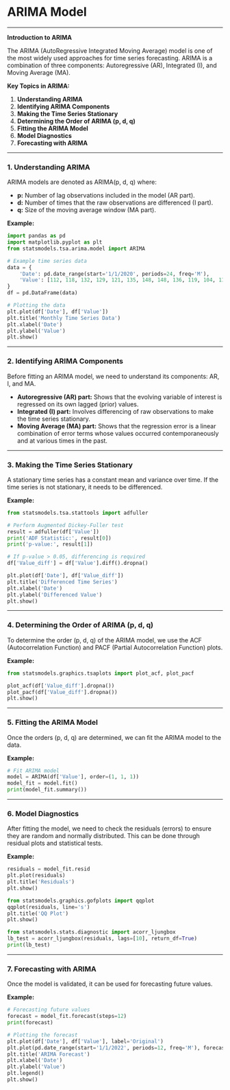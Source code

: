 
# ARIMA Model

---

**Introduction to ARIMA**

The ARIMA (AutoRegressive Integrated Moving Average) model is one of the most widely used approaches for time series forecasting. ARIMA is a combination of three components: Autoregressive (AR), Integrated (I), and Moving Average (MA).

**Key Topics in ARIMA:**

1. **Understanding ARIMA**
2. **Identifying ARIMA Components**
3. **Making the Time Series Stationary**
4. **Determining the Order of ARIMA (p, d, q)**
5. **Fitting the ARIMA Model**
6. **Model Diagnostics**
7. **Forecasting with ARIMA**

---

### 1. Understanding ARIMA

ARIMA models are denoted as ARIMA(p, d, q) where:

- **p:** Number of lag observations included in the model (AR part).
- **d:** Number of times that the raw observations are differenced (I part).
- **q:** Size of the moving average window (MA part).

**Example:**

```python
import pandas as pd
import matplotlib.pyplot as plt
from statsmodels.tsa.arima.model import ARIMA

# Example time series data
data = {
    'Date': pd.date_range(start='1/1/2020', periods=24, freq='M'),
    'Value': [112, 118, 132, 129, 121, 135, 148, 148, 136, 119, 104, 118, 132, 150, 158, 160, 172, 181, 195, 201, 210, 222, 230, 240]
}
df = pd.DataFrame(data)

# Plotting the data
plt.plot(df['Date'], df['Value'])
plt.title('Monthly Time Series Data')
plt.xlabel('Date')
plt.ylabel('Value')
plt.show()
```

---

### 2. Identifying ARIMA Components

Before fitting an ARIMA model, we need to understand its components: AR, I, and MA.

- **Autoregressive (AR) part:** Shows that the evolving variable of interest is regressed on its own lagged (prior) values.
- **Integrated (I) part:** Involves differencing of raw observations to make the time series stationary.
- **Moving Average (MA) part:** Shows that the regression error is a linear combination of error terms whose values occurred contemporaneously and at various times in the past.

---

### 3. Making the Time Series Stationary

A stationary time series has a constant mean and variance over time. If the time series is not stationary, it needs to be differenced.

**Example:**

```python
from statsmodels.tsa.stattools import adfuller

# Perform Augmented Dickey-Fuller test
result = adfuller(df['Value'])
print('ADF Statistic:', result[0])
print('p-value:', result[1])

# If p-value > 0.05, differencing is required
df['Value_diff'] = df['Value'].diff().dropna()

plt.plot(df['Date'], df['Value_diff'])
plt.title('Differenced Time Series')
plt.xlabel('Date')
plt.ylabel('Differenced Value')
plt.show()
```

---

### 4. Determining the Order of ARIMA (p, d, q)

To determine the order (p, d, q) of the ARIMA model, we use the ACF (Autocorrelation Function) and PACF (Partial Autocorrelation Function) plots.

**Example:**

```python
from statsmodels.graphics.tsaplots import plot_acf, plot_pacf

plot_acf(df['Value_diff'].dropna())
plot_pacf(df['Value_diff'].dropna())
plt.show()
```

---

### 5. Fitting the ARIMA Model

Once the orders (p, d, q) are determined, we can fit the ARIMA model to the data.

**Example:**

```python
# Fit ARIMA model
model = ARIMA(df['Value'], order=(1, 1, 1))
model_fit = model.fit()
print(model_fit.summary())
```

---

### 6. Model Diagnostics

After fitting the model, we need to check the residuals (errors) to ensure they are random and normally distributed. This can be done through residual plots and statistical tests.

**Example:**

```python
residuals = model_fit.resid
plt.plot(residuals)
plt.title('Residuals')
plt.show()

from statsmodels.graphics.gofplots import qqplot
qqplot(residuals, line='s')
plt.title('QQ Plot')
plt.show()

from statsmodels.stats.diagnostic import acorr_ljungbox
lb_test = acorr_ljungbox(residuals, lags=[10], return_df=True)
print(lb_test)
```

---

### 7. Forecasting with ARIMA

Once the model is validated, it can be used for forecasting future values.

**Example:**

```python
# Forecasting future values
forecast = model_fit.forecast(steps=12)
print(forecast)

# Plotting the forecast
plt.plot(df['Date'], df['Value'], label='Original')
plt.plot(pd.date_range(start='1/1/2022', periods=12, freq='M'), forecast, label='Forecast')
plt.title('ARIMA Forecast')
plt.xlabel('Date')
plt.ylabel('Value')
plt.legend()
plt.show()
```

